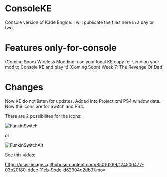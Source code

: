 # ConsoleKE
Console version of Kade Engine. I will publicate the files here in a day or two.



# Features only-for-console

(Coming Soon) Wireless Modding: use your local KE copy for sending your mod to Console KE and play it!
(Coming Soon) Week 7: The Revenge Of Dad


# Changes


Now KE do not listen for updates.
Added into Project.xml PS4 window data.
Now the icons are for Switch and PS4.


There are 2 possibilites for the icons:

![FunkinSwitch](https://user-images.githubusercontent.com/85010269/124506349-b9309300-ddcb-11eb-931f-b29016b84c8c.png)


or


![FunkinSwitchAlt](https://user-images.githubusercontent.com/85010269/124506389-cea5bd00-ddcb-11eb-9c33-99ad9f42af84.png)



See this video:




https://user-images.githubusercontent.com/85010269/124506477-03b20f80-ddcc-11eb-9bde-d62904d2db97.mov

